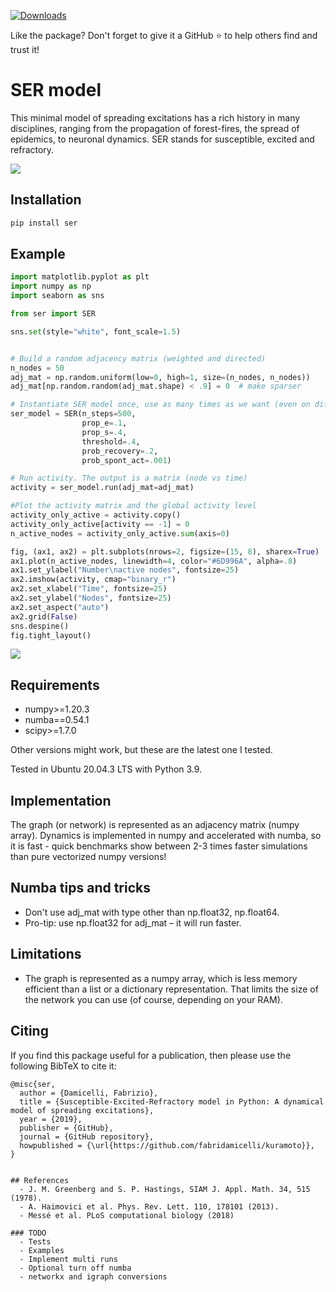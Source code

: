 [![Downloads](https://static.pepy.tech/personalized-badge/ser?period=total&units=international_system&left_color=black&right_color=orange&left_text=Downloads)](https://pepy.tech/project/ser)

Like the package? Don't forget to give it a GitHub ⭐ to help others find and trust it!

# SER model
This minimal model of spreading excitations has a rich history in many disciplines, ranging from the propagation of forest-fires, the spread of epidemics, to neuronal dynamics.
SER stands for susceptible, excited and refractory.

![](images/basic-example-anim.gif)


## Installation
```bash
pip install ser
```

## Example
```python
import matplotlib.pyplot as plt
import numpy as np
import seaborn as sns

from ser import SER

sns.set(style="white", font_scale=1.5)


# Build a random adjacency matrix (weighted and directed)
n_nodes = 50
adj_mat = np.random.uniform(low=0, high=1, size=(n_nodes, n_nodes))
adj_mat[np.random.random(adj_mat.shape) < .9] = 0  # make sparser

# Instantiate SER model once, use as many times as we want (even on different graphs)
ser_model = SER(n_steps=500,
                prop_e=.1,
                prop_s=.4,
                threshold=.4,
                prob_recovery=.2,
                prob_spont_act=.001)

# Run activity. The output is a matrix (node vs time)
activity = ser_model.run(adj_mat=adj_mat)

#Plot the activity matrix and the global activity level
activity_only_active = activity.copy()
activity_only_active[activity == -1] = 0
n_active_nodes = activity_only_active.sum(axis=0)

fig, (ax1, ax2) = plt.subplots(nrows=2, figsize=(15, 8), sharex=True)
ax1.plot(n_active_nodes, linewidth=4, color="#6D996A", alpha=.8)
ax1.set_ylabel("Number\nactive nodes", fontsize=25)
ax2.imshow(activity, cmap="binary_r")
ax2.set_xlabel("Time", fontsize=25)
ax2.set_ylabel("Nodes", fontsize=25)
ax2.set_aspect("auto")
ax2.grid(False)
sns.despine()
fig.tight_layout()
```
![](images/basic-example.png)


## Requirements
 - numpy>=1.20.3
 - numba==0.54.1
 - scipy>=1.7.0

Other versions might work, but these are the latest one I tested.

Tested in Ubuntu 20.04.3 LTS with Python 3.9.

## Implementation
The graph (or network) is represented as an adjacency matrix (numpy array).
Dynamics is implemented in numpy and accelerated with numba, so it is fast - quick benchmarks show between 2-3 times faster simulations than pure vectorized numpy versions!

## Numba tips and tricks
- Don't use adj_mat with type other than np.float32, np.float64.
- Pro-tip: use np.float32 for adj_mat – it will run faster.

## Limitations
- The graph is represented as a numpy array, which is less memory efficient than a list or a dictionary representation.
That limits the size of the network you can use (of course, depending on your RAM).

## Citing

If you find this package useful for a publication, then please use the following BibTeX to cite it:

```
@misc{ser,
  author = {Damicelli, Fabrizio},
  title = {Susceptible-Excited-Refractory model in Python: A dynamical model of spreading excitations},
  year = {2019},
  publisher = {GitHub},
  journal = {GitHub repository},
  howpublished = {\url{https://github.com/fabridamicelli/kuramoto}},
}


## References
  - J. M. Greenberg and S. P. Hastings, SIAM J. Appl. Math. 34, 515 (1978).
  - A. Haimovici et al. Phys. Rev. Lett. 110, 178101 (2013).
  - Messé et al. PLoS computational biology (2018)

### TODO
  - Tests
  - Examples
  - Implement multi runs
  - Optional turn off numba
  - networkx and igraph conversions
